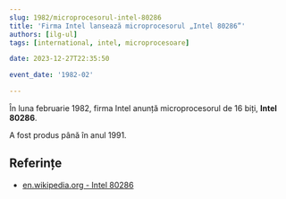 ```yaml
---
slug: 1982/microprocesorul-intel-80286
title: 'Firma Intel lansează microprocesorul „Intel 80286”'
authors: [ilg-ul]
tags: [international, intel, microprocesoare]

date: 2023-12-27T22:35:50

event_date: '1982-02'

---
```


În luna februarie 1982, firma Intel anunță microprocesorul de 16 biți, **Intel 80286**.

<!-- truncate -->

A fost produs până în anul 1991.

## Referințe

- [en.wikipedia.org - Intel 80286](https://en.wikipedia.org/wiki/Intel_80286)
